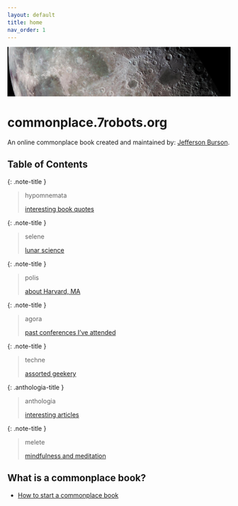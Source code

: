 ```yaml
---
layout: default
title: home
nav_order: 1
---
```

![](assets/moon-banner2.jpg)
# commonplace.7robots.org
An online commonplace book created and maintained by:
[ Jefferson Burson](https://www.7robots.org).

## Table of Contents

{: .note-title }
> hypomnemata 
>
> [interesting book quotes](hypomnemata/hypomnemata-home)

{: .note-title }
> selene 
>
> [lunar science](selene/selene-home)

{: .note-title }
> polis 
>
> [about Harvard, MA](polis/polis-home)

{: .note-title }
> agora 
>
> [past conferences I’ve attended](agora/agora-home)

{: .note-title }
> techne 
>
> [assorted geekery](techne/techne-home)

{: .anthologia-title }
> anthologia 
>
> [interesting articles](anthologia/anthologia-home)

{: .note-title }
> melete 
>
> [mindfulness and meditation](melete/melete-home)



## What is a commonplace book?
- [How to start a commonplace book](https://imperfectjournaling.com/commonplace-book/)




